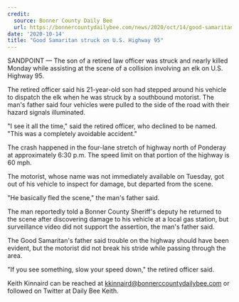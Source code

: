 ```yaml
---
credit:
  source: Bonner County Daily Bee
  url: https://bonnercountydailybee.com/news/2020/oct/14/good-samaritan-struck-us-highway-95/
date: '2020-10-14'
title: "Good Samaritan struck on U.S. Highway 95"
---
```

SANDPOINT — The son of a retired law officer was struck and nearly killed Monday while assisting at the scene of a collision involving an elk on U.S. Highway 95.

The retired officer said his 21-year-old son had stepped around his vehicle to dispatch the elk when he was struck by a southbound motorist. The man's father said four vehicles were pulled to the side of the road with their hazard signals illuminated.

"I see it all the time," said the retired officer, who declined to be named. "This was a completely avoidable accident."

The crash happened in the four-lane stretch of highway north of Ponderay at approximately 6:30 p.m. The speed limit on that portion of the highway is 60 mph.

The motorist, whose name was not immediately available on Tuesday, got out of his vehicle to inspect for damage, but departed from the scene.

"He basically fled the scene," the man's father said.

The man reportedly told a Bonner County Sheriff's deputy he returned to the scene after discovering damage to his vehicle at a local gas station, but surveillance video did not support the assertion, the man's father said.

The Good Samaritan's father said trouble on the highway should have been evident, but the motorist did not break his stride while passing through the area.

"If you see something, slow your speed down," the retired officer said.

Keith Kinnaird can be reached at kkinnaird@bonnerccountydailybee.com or followed on Twitter at Daily Bee Keith.
